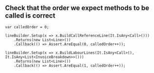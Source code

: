 
## Check that the order we expect methods to be called is correct

```
var calledOrder = 0;

lineBuilder.Setup(x => x.BuildCallReferenceLine(It.IsAny<Call>()))
    .Returns(new List<Line>())
    .Callback(() => Assert.AreEqual(0, calledOrder++));

lineBuilder.Setup(x => x.BuildLabourLines(It.IsAny<Call>(), It.IsAny<List<InvoiceBreakdown>>()))
    .Returns(new List<Line>())
    .Callback(() => Assert.AreEqual(1, calledOrder++));
```
